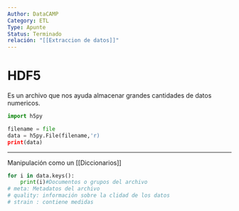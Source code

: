 ```yaml
---
Author: DataCAMP
Category: ETL
Type: Apunte
Status: Terminado
relación: "[[Extraccion de datos]]"
---
```

# HDF5

Es un archivo que nos ayuda almacenar grandes cantidades de datos numericos.


```python 
import h5py

filename = file
data = h5py.File(filename,'r)
print(data)
```

--- 
Manipulación como un [[Diccionarios]]

```python
for i in data.keys():
	print(i)#Documentos o grupos del archivo
# meta: Metadatos del archivo
# quality: información sobre la clidad de los datos
# strain : contiene medidas 

